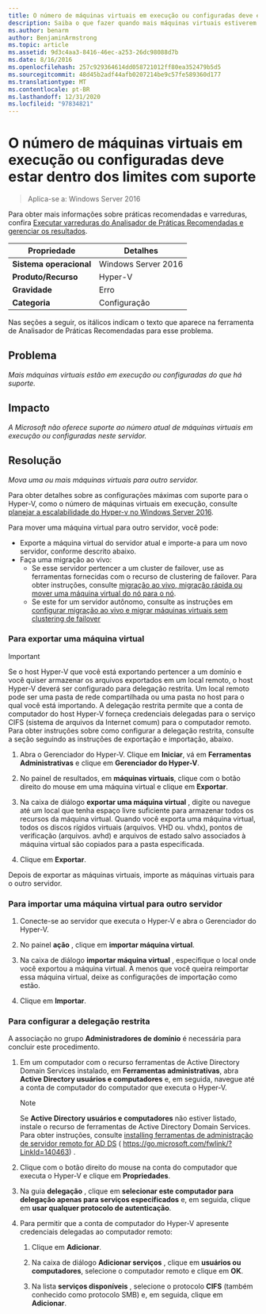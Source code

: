 ```yaml
---
title: O número de máquinas virtuais em execução ou configuradas deve estar dentro dos limites com suporte
description: Saiba o que fazer quando mais máquinas virtuais estiverem em execução ou configuradas do que têm suporte.
ms.author: benarm
author: BenjaminArmstrong
ms.topic: article
ms.assetid: 9d3c4aa3-8416-46ec-a253-26dc98088d7b
ms.date: 8/16/2016
ms.openlocfilehash: 257c929364614dd058721012ff80ea352479b5d5
ms.sourcegitcommit: 48d45b2adf44afb0207214be9c57fe589360d177
ms.translationtype: MT
ms.contentlocale: pt-BR
ms.lasthandoff: 12/31/2020
ms.locfileid: "97834821"
---
```

# <a name="the-number-of-running-or-configured-virtual-machines-must-be-within-supported-limits"></a>O número de máquinas virtuais em execução ou configuradas deve estar dentro dos limites com suporte

>Aplica-se a: Windows Server 2016

Para obter mais informações sobre práticas recomendadas e varreduras, confira [Executar varreduras do Analisador de Práticas Recomendadas e gerenciar os resultados](https://go.microsoft.com/fwlink/p/?LinkID=223177).

|Propriedade|Detalhes|
|-|-|
|**Sistema operacional**|Windows Server 2016|
|**Produto/Recurso**|Hyper-V|
|**Gravidade**|Erro
|**Categoria**|Configuração|

Nas seções a seguir, os itálicos indicam o texto que aparece na ferramenta de Analisador de Práticas Recomendadas para esse problema.

## <a name="issue"></a>Problema
*Mais máquinas virtuais estão em execução ou configuradas do que há suporte.*

## <a name="impact"></a>Impacto
*A Microsoft não oferece suporte ao número atual de máquinas virtuais em execução ou configuradas neste servidor.*

## <a name="resolution"></a>Resolução
*Mova uma ou mais máquinas virtuais para outro servidor.*

Para obter detalhes sobre as configurações máximas com suporte para o Hyper-V, como o número de máquinas virtuais em execução, consulte [planejar a escalabilidade do Hyper-v no Windows Server 2016](../plan/plan-hyper-v-scalability-in-windows-server.md).

Para mover uma máquina virtual para outro servidor, você pode:

- Exporte a máquina virtual do servidor atual e importe-a para um novo servidor, conforme descrito abaixo.
- Faça uma migração ao vivo:
    - Se esse servidor pertencer a um cluster de failover, use as ferramentas fornecidas com o recurso de clustering de failover. Para obter instruções, consulte [migração ao vivo, migração rápida ou mover uma máquina virtual do nó para o nó](https://go.microsoft.com/fwlink/?LinkID=181519).
    - Se este for um servidor autônomo, consulte as instruções em [configurar migração ao vivo e migrar máquinas virtuais sem clustering de failover](/previous-versions/windows/it-pro/windows-server-2012-R2-and-2012/jj134199(v=ws.11))

### <a name="to-export-a-virtual-machine"></a>Para exportar uma máquina virtual

   > [!IMPORTANT]
   > Se o host Hyper-V que você está exportando pertencer a um domínio e você quiser armazenar os arquivos exportados em um local remoto, o host Hyper-V deverá ser configurado para delegação restrita. Um local remoto pode ser uma pasta de rede compartilhada ou uma pasta no host para o qual você está importando. A delegação restrita permite que a conta de computador do host Hyper-V forneça credenciais delegadas para o serviço CIFS (sistema de arquivos da Internet comum) para o computador remoto. Para obter instruções sobre como configurar a delegação restrita, consulte a seção seguindo as instruções de exportação e importação, abaixo.

1.  Abra o Gerenciador do Hyper-V. Clique em **Iniciar**, vá em **Ferramentas Administrativas** e clique em **Gerenciador do Hyper-V**.

2.  No painel de resultados, em **máquinas virtuais**, clique com o botão direito do mouse em uma máquina virtual e clique em **Exportar**.

3.  Na caixa de diálogo **exportar uma máquina virtual** , digite ou navegue até um local que tenha espaço livre suficiente para armazenar todos os recursos da máquina virtual. Quando você exporta uma máquina virtual, todos os discos rígidos virtuais (arquivos. VHD ou. vhdx), pontos de verificação (arquivos. avhd) e arquivos de estado salvo associados à máquina virtual são copiados para a pasta especificada.

4.  Clique em **Exportar**.

Depois de exportar as máquinas virtuais, importe as máquinas virtuais para o outro servidor.

### <a name="to-import-a-virtual-machine-to-another-server"></a>Para importar uma máquina virtual para outro servidor

1.  Conecte-se ao servidor que executa o Hyper-V e abra o Gerenciador do Hyper-V.

2.  No painel **ação** , clique em **importar máquina virtual**.

3.  Na caixa de diálogo **importar máquina virtual** , especifique o local onde você exportou a máquina virtual. A menos que você queira reimportar essa máquina virtual, deixe as configurações de importação como estão.

4.  Clique em **Importar**.

### <a name="to-configure-constrained-delegation"></a>Para configurar a delegação restrita

A associação no grupo **Administradores de domínio** é necessária para concluir este procedimento.

1.  Em um computador com o recurso ferramentas de Active Directory Domain Services instalado, em **Ferramentas administrativas**, abra **Active Directory usuários e computadores** e, em seguida, navegue até a conta de computador do computador que executa o Hyper-V.

    > [!NOTE]
    > Se **Active Directory usuários e computadores** não estiver listado, instale o recurso de ferramentas de Active Directory Domain Services. Para obter instruções, consulte [installing ferramentas de administração de servidor remoto for AD DS](https://go.microsoft.com/fwlink/?LinkId=140463) ( https://go.microsoft.com/fwlink/?LinkId=140463) .

2.  Clique com o botão direito do mouse na conta do computador que executa o Hyper-V e clique em **Propriedades**.

3.  Na guia **delegação** , clique em **selecionar este computador para delegação apenas para serviços especificados** e, em seguida, clique em **usar qualquer protocolo de autenticação**.

4.  Para permitir que a conta de computador do Hyper-V apresente credenciais delegadas ao computador remoto:

    1.  Clique em **Adicionar**.

    2.  Na caixa de diálogo **Adicionar serviços** , clique em **usuários ou computadores**, selecione o computador remoto e clique em **OK**.

    3.  Na lista **serviços disponíveis** , selecione o protocolo **CIFS** (também conhecido como protocolo SMB) e, em seguida, clique em **Adicionar**.